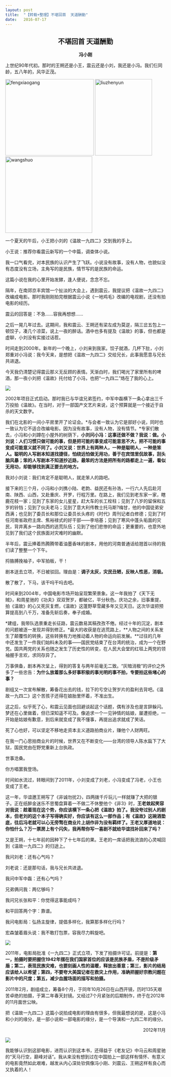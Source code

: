 ```yaml
---
layout: post
title:  "【转载+整理】不堪回首  天道酬勤"
date:   2016-07-17
---
```


## <center>不堪回首    天道酬勤</center>

**<center>冯小刚</center>**


上世纪90年代初。那时的王朔还是小王，震云还是小刘，我还是小冯。我们仨同龄，五八年的，风华正茂。

<img src="https://explorerlxz.github.io/images/1942/fengxiaogang.jpg" alt="fengxiaogang" height="240" width="278">
<img src="https://explorerlxz.github.io/images/1942/liuzhenyun.jpg" alt="liuzhenyun" height="240" width="179">
<img src="https://explorerlxz.github.io/images/1942/wangshuo.jpg" alt="wangshuo" height="240" width="273">

一个夏天的午后，小王把小刘的《温故一九四二》交到我的手上。

小王说：推荐你看震云新写的一个中篇，调查体小说。

我一口气看完，对本民族的认识产生了飞跃。小说没有故事，没有人物，也貌似没有态度没有立场，主角写的是民族，情节写的是民族的命运。

这篇小说在我的心里开始发酵，逢人便说，念念不忘。

隔年，在南郊京丰宾馆一个扯淡的大会上，遇到震云，我提议把《温故一九四二》改编成电影。那时我刚刚拍完根据震云小说《一地鸡毛》改编的电视剧，还没有拍电影的经历。

震云的回答是：不急……容我再想想……

之后一晃几年过去。这期间，我和震云、王朔还有梁左成为莫逆，隔三岔五包上一顿饺子，凑几个凉菜，说上一夜的醉话。酒中也多有提及《温故》的事，但也都是虚聊，小刘没有实接过话茬。

时间走到2000年。新年的一个晚上，小刘来到我家。饺子就酒，几杯下肚，小刘郑重对小冯说：我今天来，是想把《温故一九四二》交给兄长，此事我愿意与兄长共进退。

今天我仍清楚记得震云那义无反顾的表情。天渐白时，我们喝光了家里所有的啤酒，那一夜小刘把《温故》托付给了小冯，也把“一九四二”烙在了我的心上。

![](https://explorerlxz.github.io/images/1942/1942.jpg)

2002年项目正式启动。那时我已与华谊兄弟签约，中军中磊横下一条心拿出三千万投拍《温故》。在当时，对于一部国产文艺片来说，这个预算就是一个接近于自杀的天文数字。

我们在北影的一间小平房里开了论证会。*与会者一致认为它是部好小说，同时也一致认为它不适合改编电影。因为没有故事，没有人物，没有情节。*专家们散去，小冯和小刘蹲在小屋外的树荫下，**小刘问小冯：这事还做不做？我说：做。小刘说：人们习惯只做可能的事，但是把可能的事变成可能意思不大，把不可能的事变成可能意义就不同了。小刘又说：世界上有两种人，一种是聪明人，一种是笨人。聪明的人写剧本知道找捷径，怕绕远怕做无用功，善于在宾馆里侃故事，刮头脑风暴；笨的人写剧本不知道抄近路，最笨的方法是把所有的路都走上一遍，看似无用功，却能够找到真正要去的地方。**

我对小刘说：我们肯定不是聪明人，就走笨人的路吧。

接下来的三个月，小冯和小刘携小陆、老韵、益民还有孙浩，一行六人先后赴河南、陕西、山西，又赴重庆、开罗，行程万里。在路上，我们见到老东家一家，瞎鹿花枝一家；见到了东家的女儿星星，赶大车的长工栓柱；见到了八岁的留保和五岁的铃铛；见到了伙夫老马；见到了意大利传教士托马斯?梅甘，他的中国徒弟安西满；也见到了委员长和那位让委员长头疼的《时代》周刊记者白修德；见到了时任河南省政府主席、焦裕禄式的好干部——李培基；见到了寒风中蓬头垢面的灾民，背井离乡一路向西的逃荒队伍；见到了他们悲惨的命运；更重要的，也意外地见到了我们这个民族面对灾难时的幽默。

半年后，震云捧着热腾腾带着油墨香味的剧本，用他的河南普通话给翘首以待的我们读了整整一个下午。

捋胳膊挽袖子，中军拍板，干！

剧本送去立项，不日被驳回。理由是：**调子太灰，灾民丑陋，反映人性恶，消极。**

散了散了，下马，该干吗干吗去吧。

时间来到2004年，中国电影市场开始呈现繁荣景象。这一年我拍了《天下无贼》，和周星驰的《功夫》双双贺岁，都破亿，平分秋色。庆功之余，旧事重提，拍《温故》的心又死灰复燃，《温故》这蓬野草雪藏多年又见天日。这次华谊把预算提高到八千万，准备先斩后奏，奉子成婚。

*建组，我带队选景重走长征路，震云数易其稿孜孜不倦。经过十年的沉淀，剧本的问题被逐一发现并得到修正。*最大的收获是在逃荒路上，**人物之间的关系发生了颠覆性的转换，这些转换有力地推动着人物的命运向前发展。**过往的几年中还发生了一件我们始料未及的事——国民党结束了在台湾的统治，成为一个在野党。国共两党的关系也随之发生了历史性的转变，在人民大会堂的红毯上两党的领袖握手言欢，求同存异了。

万事俱备，剧本再次呈上，得到的答复与两年前毫无二致。“灰暗消极”的评价之外多了一些忠告：**为什么放着那么多好事积极的事光明的事不拍，专要拍这些堵心的事？**

剧组又一次宣布解散，筹备花出去的钱，拉下的亏空让贺岁片的盈利去背吧。《温故一九四二》这个苦孩子还得在娘胎里怀着，不准出生。

这之后，似乎死了心，和震云见面也回避谈起这个话题，偶有涉及也是言辞躲闪。梦还在心里做着，但已深知遥不可及。像追求一个一见钟情的姑娘，屡遭拒绝，一开始是姑娘有歉意，到后来就变成了我不懂事，再提出追求就成了笑话。

死了心也好，可以坚定不移地走资本主义道路拍商业片，赚他个人财两旺。

在我一门心思拍商业片的时候，世界又在不断变化——台湾的领导人陈水扁下了大狱，国民党由在野党重新上台执政。

世事沧桑。

你方唱罢我登场。

时间如水流过，转眼间到了2011年，小刘变成了刘老，小冯变成了冯老，小王也变成了王老。

这一年，华谊邀王朔写了《非诚勿扰2》，四两拨千斤玩儿一样就赚了大把的银子。正在纸醉金迷乐不思蜀盘算着一不做二不休整他个《非3》时，**王老敛起笑容对我说：趁着现在这个势，你应该横下一条心把《温故》拍了。我没夸过别人的剧本，但老刘的这个本子写得确实好，你应该有这么一部作品；有《温故》这碗酒垫底，往后冯老就可以心无旁骛在商业片上胡作非为没有羁绊了。王老又厚道地说：你怕什么？万一票房上有个闪失，我再帮你写一喜剧不就给华谊找补回来了吗？**

又是王朔，十七年前的因种下了十七年后的果。王老的一席话把我流浪的心灵喊回到《温故一九四二》的归途上。

我问刘老：还有心气吗？

刘老说：还是那句话，我与兄长共进退。

我问中军中磊：还有心气吗？

兄弟俩问我：两亿够吗？

我问兄长张和平：你觉得这事能成吗？

和平回答两个字：靠谱。

我问电影局：弘扬主旋律，提倡多样化，我算那多样化行吗？

宏森皱着眉头说：我不敢打包票，容我尽力斡旋吧。

![](https://explorerlxz.github.io/images/1942/haibao.jpg)

2011年，电影局批准《一九四二》正式立项，下发了拍摄许可证。前提是：**第一，拍摄时要把握住1942年摆在我们国家首位的应该是民族矛盾，不是阶级矛盾；第二，表现民族灾难，也要刻画人性的温暖，释放出善意；第三，影片的结局应该给人以希望；第四，不要夸大美国记者在救灾上作用，准确把握好宗教问题在影片中的尺度；第五，减少血腥场面的描写和拍摄。**

2011年2月，剧组成立，筹备8个月，于同年10月26日在山西开镜，历时135天艰苦卓绝的拍摄，于第二年春天封镜。又经过7个月紧张的后期制作，终于在2012年的11月面世公映。

把《温故一九四二》这篇小说拍成电影的理由有很多，但我最想说的是，这是小冯和小刘的缘分，是一部小说和一部电影的缘分，是一个导演和一九四二年的缘分。


<p style="text-align:right">2012年11月 </p>


<p></p>


![](https://explorerlxz.github.io/images/1942/ma_zhou.jpg)


我能够认识到这部电影，进而认识到这本书，还得益于《老友记》中马云和周星驰的“天马行空，巅峰对话”。我从来没有想到过在中国拍上一部这样有情怀、有意义的电影竟然如此艰难，越发从内心深处钦佩像冯小刚、刘震云、王朔这样有良心而又执着的人！
